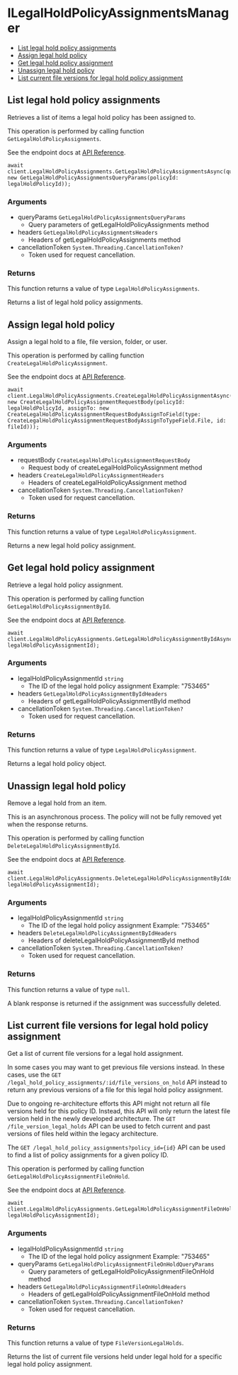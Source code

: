 # ILegalHoldPolicyAssignmentsManager


- [List legal hold policy assignments](#list-legal-hold-policy-assignments)
- [Assign legal hold policy](#assign-legal-hold-policy)
- [Get legal hold policy assignment](#get-legal-hold-policy-assignment)
- [Unassign legal hold policy](#unassign-legal-hold-policy)
- [List current file versions for legal hold policy assignment](#list-current-file-versions-for-legal-hold-policy-assignment)

## List legal hold policy assignments

Retrieves a list of items a legal hold policy has been assigned to.

This operation is performed by calling function `GetLegalHoldPolicyAssignments`.

See the endpoint docs at
[API Reference](https://developer.box.com/reference/get-legal-hold-policy-assignments/).

<!-- sample get_legal_hold_policy_assignments -->
```
await client.LegalHoldPolicyAssignments.GetLegalHoldPolicyAssignmentsAsync(queryParams: new GetLegalHoldPolicyAssignmentsQueryParams(policyId: legalHoldPolicyId));
```

### Arguments

- queryParams `GetLegalHoldPolicyAssignmentsQueryParams`
  - Query parameters of getLegalHoldPolicyAssignments method
- headers `GetLegalHoldPolicyAssignmentsHeaders`
  - Headers of getLegalHoldPolicyAssignments method
- cancellationToken `System.Threading.CancellationToken?`
  - Token used for request cancellation.


### Returns

This function returns a value of type `LegalHoldPolicyAssignments`.

Returns a list of legal hold policy assignments.


## Assign legal hold policy

Assign a legal hold to a file, file version, folder, or user.

This operation is performed by calling function `CreateLegalHoldPolicyAssignment`.

See the endpoint docs at
[API Reference](https://developer.box.com/reference/post-legal-hold-policy-assignments/).

<!-- sample post_legal_hold_policy_assignments -->
```
await client.LegalHoldPolicyAssignments.CreateLegalHoldPolicyAssignmentAsync(requestBody: new CreateLegalHoldPolicyAssignmentRequestBody(policyId: legalHoldPolicyId, assignTo: new CreateLegalHoldPolicyAssignmentRequestBodyAssignToField(type: CreateLegalHoldPolicyAssignmentRequestBodyAssignToTypeField.File, id: fileId)));
```

### Arguments

- requestBody `CreateLegalHoldPolicyAssignmentRequestBody`
  - Request body of createLegalHoldPolicyAssignment method
- headers `CreateLegalHoldPolicyAssignmentHeaders`
  - Headers of createLegalHoldPolicyAssignment method
- cancellationToken `System.Threading.CancellationToken?`
  - Token used for request cancellation.


### Returns

This function returns a value of type `LegalHoldPolicyAssignment`.

Returns a new legal hold policy assignment.


## Get legal hold policy assignment

Retrieve a legal hold policy assignment.

This operation is performed by calling function `GetLegalHoldPolicyAssignmentById`.

See the endpoint docs at
[API Reference](https://developer.box.com/reference/get-legal-hold-policy-assignments-id/).

<!-- sample get_legal_hold_policy_assignments_id -->
```
await client.LegalHoldPolicyAssignments.GetLegalHoldPolicyAssignmentByIdAsync(legalHoldPolicyAssignmentId: legalHoldPolicyAssignmentId);
```

### Arguments

- legalHoldPolicyAssignmentId `string`
  - The ID of the legal hold policy assignment Example: "753465"
- headers `GetLegalHoldPolicyAssignmentByIdHeaders`
  - Headers of getLegalHoldPolicyAssignmentById method
- cancellationToken `System.Threading.CancellationToken?`
  - Token used for request cancellation.


### Returns

This function returns a value of type `LegalHoldPolicyAssignment`.

Returns a legal hold policy object.


## Unassign legal hold policy

Remove a legal hold from an item.

This is an asynchronous process. The policy will not be
fully removed yet when the response returns.

This operation is performed by calling function `DeleteLegalHoldPolicyAssignmentById`.

See the endpoint docs at
[API Reference](https://developer.box.com/reference/delete-legal-hold-policy-assignments-id/).

<!-- sample delete_legal_hold_policy_assignments_id -->
```
await client.LegalHoldPolicyAssignments.DeleteLegalHoldPolicyAssignmentByIdAsync(legalHoldPolicyAssignmentId: legalHoldPolicyAssignmentId);
```

### Arguments

- legalHoldPolicyAssignmentId `string`
  - The ID of the legal hold policy assignment Example: "753465"
- headers `DeleteLegalHoldPolicyAssignmentByIdHeaders`
  - Headers of deleteLegalHoldPolicyAssignmentById method
- cancellationToken `System.Threading.CancellationToken?`
  - Token used for request cancellation.


### Returns

This function returns a value of type `null`.

A blank response is returned if the assignment was
successfully deleted.


## List current file versions for legal hold policy assignment

Get a list of current file versions for a legal hold
assignment.

In some cases you may want to get previous file versions instead. In these
cases, use the `GET  /legal_hold_policy_assignments/:id/file_versions_on_hold`
API instead to return any previous versions of a file for this legal hold
policy assignment.

Due to ongoing re-architecture efforts this API might not return all file
versions held for this policy ID. Instead, this API will only return the
latest file version held in the newly developed architecture. The `GET
/file_version_legal_holds` API can be used to fetch current and past versions
of files held within the legacy architecture.

The `GET /legal_hold_policy_assignments?policy_id={id}` API can be used to
find a list of policy assignments for a given policy ID.

This operation is performed by calling function `GetLegalHoldPolicyAssignmentFileOnHold`.

See the endpoint docs at
[API Reference](https://developer.box.com/reference/get-legal-hold-policy-assignments-id-files-on-hold/).

<!-- sample get_legal_hold_policy_assignments_id_files_on_hold -->
```
await client.LegalHoldPolicyAssignments.GetLegalHoldPolicyAssignmentFileOnHoldAsync(legalHoldPolicyAssignmentId: legalHoldPolicyAssignmentId);
```

### Arguments

- legalHoldPolicyAssignmentId `string`
  - The ID of the legal hold policy assignment Example: "753465"
- queryParams `GetLegalHoldPolicyAssignmentFileOnHoldQueryParams`
  - Query parameters of getLegalHoldPolicyAssignmentFileOnHold method
- headers `GetLegalHoldPolicyAssignmentFileOnHoldHeaders`
  - Headers of getLegalHoldPolicyAssignmentFileOnHold method
- cancellationToken `System.Threading.CancellationToken?`
  - Token used for request cancellation.


### Returns

This function returns a value of type `FileVersionLegalHolds`.

Returns the list of current file versions held under legal hold for a
specific legal hold policy assignment.


